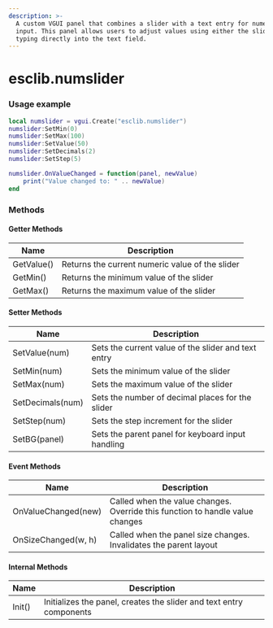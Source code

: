 ```yaml
---
description: >-
  A custom VGUI panel that combines a slider with a text entry for numeric
  input. This panel allows users to adjust values using either the slider or by
  typing directly into the text field.
---
```


# esclib.numslider

### Usage example

```lua
local numslider = vgui.Create("esclib.numslider")
numslider:SetMin(0)
numslider:SetMax(100)
numslider:SetValue(50)
numslider:SetDecimals(2)
numslider:SetStep(5)

numslider.OnValueChanged = function(panel, newValue)
    print("Value changed to: " .. newValue)
end
```

### Methods

#### Getter Methods

| Name       | Description                                     |
| ---------- | ----------------------------------------------- |
| GetValue() | Returns the current numeric value of the slider |
| GetMin()   | Returns the minimum value of the slider         |
| GetMax()   | Returns the maximum value of the slider         |

#### Setter Methods

| Name             | Description                                         |
| ---------------- | --------------------------------------------------- |
| SetValue(num)    | Sets the current value of the slider and text entry |
| SetMin(num)      | Sets the minimum value of the slider                |
| SetMax(num)      | Sets the maximum value of the slider                |
| SetDecimals(num) | Sets the number of decimal places for the slider    |
| SetStep(num)     | Sets the step increment for the slider              |
| SetBG(panel)     | Sets the parent panel for keyboard input handling   |

#### Event Methods

| Name                | Description                                                                   |
| ------------------- | ----------------------------------------------------------------------------- |
| OnValueChanged(new) | Called when the value changes. Override this function to handle value changes |
| OnSizeChanged(w, h) | Called when the panel size changes. Invalidates the parent layout             |

#### Internal Methods

| Name   | Description                                                         |
| ------ | ------------------------------------------------------------------- |
| Init() | Initializes the panel, creates the slider and text entry components |
